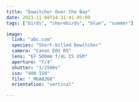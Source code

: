```yaml
---
title: "Dowitcher Over the Bay"
date: 2021-11-08T14:31:41-05:00
tags: ["birds", "shorebirds", "blue", "summer"]

image:
  link: "abc.com"
  species: "Short-billed Dowitcher"
  camera: "Canon EOS R5"
  lens: "EF 500mm f/4L IS USM"
  aperture: "f/4"
  shutter: "1/2500s"
  iso: "400 ISO"
  file: "_M6A8268"
  orientation: "vertical"

---
```

